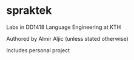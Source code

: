 # spraktek
Labs in DD1418 Language Engineering at KTH

Authored by Almir Aljic (unless stated otherwise)

Includes personal project
